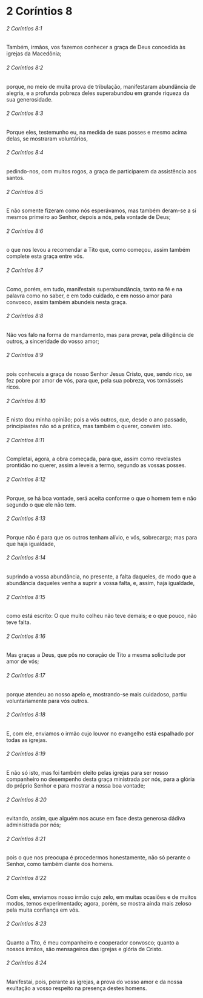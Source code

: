 # 2 Coríntios 8

###### 2 Coríntios 8:1

Também, irmãos, vos fazemos conhecer a graça de Deus concedida às igrejas da Macedônia;

###### 2 Coríntios 8:2

porque, no meio de muita prova de tribulação, manifestaram abundância de alegria, e a profunda pobreza deles superabundou em grande riqueza da sua generosidade.

###### 2 Coríntios 8:3

Porque eles, testemunho eu, na medida de suas posses e mesmo acima delas, se mostraram voluntários,

###### 2 Coríntios 8:4

pedindo-nos, com muitos rogos, a graça de participarem da assistência aos santos.

###### 2 Coríntios 8:5

E não somente fizeram como nós esperávamos, mas também deram-se a si mesmos primeiro ao Senhor, depois a nós, pela vontade de Deus;

###### 2 Coríntios 8:6

o que nos levou a recomendar a Tito que, como começou, assim também complete esta graça entre vós.

###### 2 Coríntios 8:7

Como, porém, em tudo, manifestais superabundância, tanto na fé e na palavra como no saber, e em todo cuidado, e em nosso amor para convosco, assim também abundeis nesta graça.

###### 2 Coríntios 8:8

Não vos falo na forma de mandamento, mas para provar, pela diligência de outros, a sinceridade do vosso amor;

###### 2 Coríntios 8:9

pois conheceis a graça de nosso Senhor Jesus Cristo, que, sendo rico, se fez pobre por amor de vós, para que, pela sua pobreza, vos tornásseis ricos.

###### 2 Coríntios 8:10

E nisto dou minha opinião; pois a vós outros, que, desde o ano passado, principiastes não só a prática, mas também o querer, convém isto.

###### 2 Coríntios 8:11

Completai, agora, a obra começada, para que, assim como revelastes prontidão no querer, assim a leveis a termo, segundo as vossas posses.

###### 2 Coríntios 8:12

Porque, se há boa vontade, será aceita conforme o que o homem tem e não segundo o que ele não tem.

###### 2 Coríntios 8:13

Porque não é para que os outros tenham alívio, e vós, sobrecarga; mas para que haja igualdade,

###### 2 Coríntios 8:14

suprindo a vossa abundância, no presente, a falta daqueles, de modo que a abundância daqueles venha a suprir a vossa falta, e, assim, haja igualdade,

###### 2 Coríntios 8:15

como está escrito: O que muito colheu não teve demais; e o que pouco, não teve falta.

###### 2 Coríntios 8:16

Mas graças a Deus, que pôs no coração de Tito a mesma solicitude por amor de vós;

###### 2 Coríntios 8:17

porque atendeu ao nosso apelo e, mostrando-se mais cuidadoso, partiu voluntariamente para vós outros.

###### 2 Coríntios 8:18

E, com ele, enviamos o irmão cujo louvor no evangelho está espalhado por todas as igrejas.

###### 2 Coríntios 8:19

E não só isto, mas foi também eleito pelas igrejas para ser nosso companheiro no desempenho desta graça ministrada por nós, para a glória do próprio Senhor e para mostrar a nossa boa vontade;

###### 2 Coríntios 8:20

evitando, assim, que alguém nos acuse em face desta generosa dádiva administrada por nós;

###### 2 Coríntios 8:21

pois o que nos preocupa é procedermos honestamente, não só perante o Senhor, como também diante dos homens.

###### 2 Coríntios 8:22

Com eles, enviamos nosso irmão cujo zelo, em muitas ocasiões e de muitos modos, temos experimentado; agora, porém, se mostra ainda mais zeloso pela muita confiança em vós.

###### 2 Coríntios 8:23

Quanto a Tito, é meu companheiro e cooperador convosco; quanto a nossos irmãos, são mensageiros das igrejas e glória de Cristo.

###### 2 Coríntios 8:24

Manifestai, pois, perante as igrejas, a prova do vosso amor e da nossa exultação a vosso respeito na presença destes homens.

